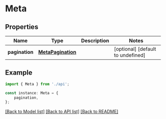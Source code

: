 # Meta


## Properties

Name | Type | Description | Notes
------------ | ------------- | ------------- | -------------
**pagination** | [**MetaPagination**](MetaPagination.md) |  | [optional] [default to undefined]

## Example

```typescript
import { Meta } from './api';

const instance: Meta = {
    pagination,
};
```

[[Back to Model list]](../README.md#documentation-for-models) [[Back to API list]](../README.md#documentation-for-api-endpoints) [[Back to README]](../README.md)
